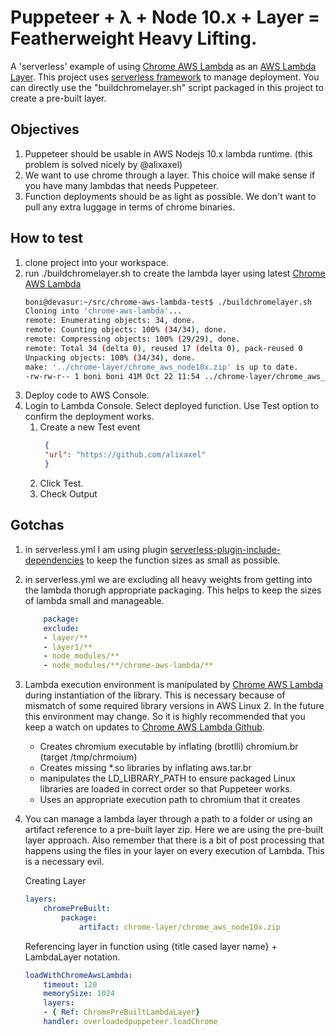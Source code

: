# Puppeteer + λ + Node 10.x + Layer = Featherweight Heavy Lifting.

A 'serverless' example of using [Chrome AWS Lambda](https://github.com/alixaxel/chrome-aws-lambda.git) as an [AWS Lambda Layer](https://docs.aws.amazon.com/lambda/latest/dg/configuration-layers.html).  This project uses [serverless framework](https://serverless.com/) to manage deployment.  You can directly use the "buildchromelayer.sh" script packaged in this project to create a pre-built layer.

## Objectives 
1. Puppeteer should be usable in AWS Nodejs 10.x lambda runtime.  (this problem is solved nicely by @alixaxel)
2. We want to use chrome through a layer.  This choice will make sense if you have many lambdas that needs Puppeteer.
3. Function deployments should be as light as possible.  We don't want to pull any extra luggage in terms of chrome binaries.

## How to test
1. clone project into your workspace.
2. run ./buildchromelayer.sh to create the lambda layer using latest [Chrome AWS Lambda](https://github.com/alixaxel/chrome-aws-lambda.git)
    ```bash
    boni@devasur:~/src/chrome-aws-lambda-test$ ./buildchromelayer.sh 
    Cloning into 'chrome-aws-lambda'...
    remote: Enumerating objects: 34, done.
    remote: Counting objects: 100% (34/34), done.
    remote: Compressing objects: 100% (29/29), done.
    remote: Total 34 (delta 0), reused 17 (delta 0), pack-reused 0
    Unpacking objects: 100% (34/34), done.
    make: '../chrome-layer/chrome_aws_node10x.zip' is up to date.
    -rw-rw-r-- 1 boni boni 41M Oct 22 11:54 ../chrome-layer/chrome_aws_node10x.zip
    ```
3. Deploy code to AWS Console.
4. Login to Lambda Console. Select deployed function.  Use Test option to confirm the deployment works.
    1. Create a new Test event
       ```json
        {
        "url": "https://github.com/alixaxel"
        }       
       ```
    2. Click Test.
    3. Check Output

## Gotchas
1. in serverless.yml I am using plugin [serverless-plugin-include-dependencies](https://www.npmjs.com/package/serverless-plugin-include-dependencies) to keep the function sizes as small as possible.

2. in serverless.yml we are excluding all heavy weights from getting into the lambda thorugh appropriate packaging.  This helps to keep the sizes of lambda small and manageable.
    ```yaml
        package:
        exclude:
        - layer/**
        - layer1/**
        - node_modules/**
        - node_modules/**/chrome-aws-lambda/**
    ```
3. Lambda execution environment is manipulated by [Chrome AWS Lambda](https://github.com/alixaxel/chrome-aws-lambda.git) during instantiation of the library.  This is necessary because of mismatch of some required library versions in AWS Linux 2.  In the future this environment may change.  So it is highly recommended that you keep a watch on updates to [Chrome AWS Lambda Github](https://github.com/alixaxel/chrome-aws-lambda.git).
    * Creates chromium executable by inflating (brotlli) chromium.br (target /tmp/chrmoium)
    * Creates missing *.so libraries by inflating aws.tar.br 
    * manipulates the LD_LIBRARY_PATH to ensure packaged Linux libraries are loaded in correct order so that Puppeteer works.
    * Uses an appropriate execution path to chromium that it creates 

4. You can manage a lambda layer through a path to a folder or using an artifact reference to a pre-built layer zip.  Here we are using the pre-built layer approach.  Also remember that there is a bit of post processing that happens using the files in your layer on every execution of Lambda.  This is a necessary evil.

    Creating Layer
    ```yaml
    layers:
        chromePreBuilt:
            package:
                artifact: chrome-layer/chrome_aws_node10x.zip    

    ```

    Referencing layer in function using {title cased layer name}  + LambdaLayer notation.
    ```yaml
    loadWithChromeAwsLambda:
        timeout: 120
        memorySize: 1024  
        layers:
        - { Ref: ChromePreBuiltLambdaLayer}
        handler: overloadedpuppeteer.loadChrome

    ```
